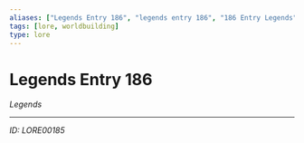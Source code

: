 ```yaml
---
aliases: ["Legends Entry 186", "legends entry 186", "186 Entry Legends"]
tags: [lore, worldbuilding]
type: lore
---
```


# Legends Entry 186

*Legends*

---
*ID: LORE00185*